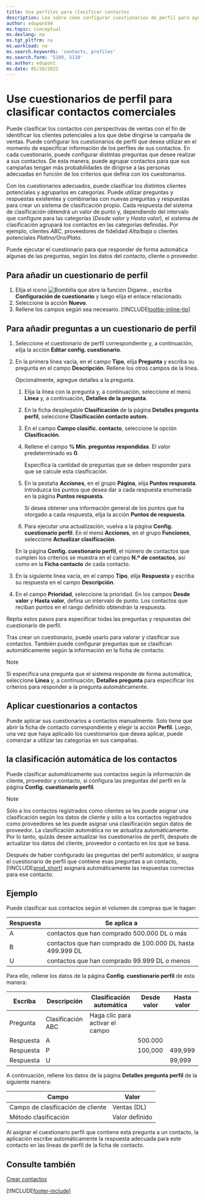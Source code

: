 ```yaml
---
title: Usa perfiles para clasificar contactos
description: Lea sobre cómo configurar cuestionarios de perfil para ayudar a clasificar los perfiles de sus contactos comerciales.
author: edupont04
ms.topic: conceptual
ms.devlang: na
ms.tgt_pltfrm: na
ms.workload: na
ms.search.keywords: 'contacts, profiles'
ms.search.form: '5109, 5110'
ms.author: edupont
ms.date: 05/20/2022
---
```


# <a name="use-profile-questionnaires-to-classify-business-contacts"></a><a name="use-profile-questionnaires-to-classify-business-contacts"></a>Use cuestionarios de perfil para clasificar contactos comerciales

Puede clasificar los contactos con perspectivas de ventas con el fin de identificar los clientes potenciales a los que debe dirigirse la campaña de ventas. Puede configurar los cuestionarios de perfil que desea utilizar en el momento de especificar información de los perfiles de sus contactos. En cada cuestionario, puede configurar distintas preguntas que desee realizar a sus contactos. De esta manera, puede agrupar contactos para que sus campañas tengan más probabilidades de dirigirse a las personas adecuadas en función de los criterios que defina con los cuestionarios.  

Con los cuestionarios adecuados, puede clasificar los distintos clientes potenciales y agruparlos en categorías. Puede utilizar preguntas y respuestas existentes y combinarlas con nuevas preguntas y respuestas para crear un sistema de clasificación propio. Cada respuesta del sistema de clasificación obtendrá un valor de punto y, dependiendo del intervalo que configure para las categorías (*Desde valor* y *Hasta valor*), el sistema de clasificación agrupará los contactos en las categorías definidas. Por ejemplo, clientes *ABC*, proveedores de fidelidad *Alta/baja* o clientes potenciales *Platino/Oro/Plata*.  

Puede ejecutar el cuestionario para que responder de forma automática algunas de las preguntas, según los datos del contacto, cliente o proveedor.  

## <a name="to-add-a-profile-questionnaire"></a><a name="to-add-a-profile-questionnaire"></a>Para añadir un cuestionario de perfil

1. Elija el icono ![Bombilla que abre la función Dígame.](media/ui-search/search_small.png "Dígame qué desea hacer") , escriba **Configuración de cuestionario** y luego elija el enlace relacionado.  
2. Seleccione la acción **Nuevo**.  
3. Rellene los campos según sea necesario. [!INCLUDE[tooltip-inline-tip](includes/tooltip-inline-tip_md.md)]  

## <a name="to-add-questions-to-a-profile-questionnaire"></a><a name="to-add-questions-to-a-profile-questionnaire"></a>Para añadir preguntas a un cuestionario de perfil

1. Seleccione el cuestionario de perfil correspondiente y, a continuación, elija la acción **Editar config. cuestionario**.  
2. En la primera línea vacía, en el campo **Tipo**, elija **Pregunta** y escriba su pregunta en el campo **Descripción**. Rellene los otros campos de la línea.  

    Opcionalmente, agregue detalles a la pregunta.

    1. Elija la línea con la pregunta y, a continuación, seleccione el menú **Línea** y, a continuación, **Detalles de la pregunta**.  

    2. En la ficha desplegable **Clasificación** de la página **Detalles pregunta perfil**, seleccione **Clasificación contacto autom.**  

    3. En el campo **Campo clasific. contacto**, seleccione la opción **Clasificación**.  

    4. Rellene el campo **% Mín. preguntas respondidas**. El valor predeterminado es **0**.  

        Especifica la cantidad de preguntas que se deben responder para que se calcule esta clasificación.

    5. En la pestaña **Acciones**, en el grupo **Página**, elija **Puntos respuesta**. Introduzca los puntos que desea dar a cada respuesta enumerada en la página **Puntos respuesta**.

        Si desea obtener una información general de los puntos que ha otorgado a cada respuesta, elija la acción **Puntos de respuesta**.

    6. Para ejecutar una actualización, vuelva a la página **Config. cuestionario perfil**. En el menú **Acciones**, en el grupo **Funciones**, seleccione **Actualizar clasificación**.

    En la página **Config. cuestionario perfil**, el número de contactos que cumplen los criterios se muestra en el campo **N.º de contactos**, así como en la **Ficha contacto** de cada contacto.

3. En la siguiente línea vacía, en el campo **Tipo**, elija **Respuesta** y escriba su respuesta en el campo **Descripción**.  
4. En el campo **Prioridad**, seleccione la prioridad. En los campos **Desde valor** y **Hasta valor**, defina un intervalo de punto. Los contactos que reciban puntos en el rango definido obtendrán la respuesta.  

Repita estos pasos para especificar todas las preguntas y respuestas del cuestionario de perfil.

Tras crear un cuestionario, puede usarlo para valorar y clasificar sus contactos. También puede configurar preguntas que se clasifican automáticamente según la información en la ficha de contacto.  

> [!NOTE]
> Si especifica una pregunta que el sistema responde de forma automática, seleccione **Línea** y, a continuación, **Detalles pregunta** para especificar los criterios para responder a la pregunta automáticamente.

## <a name="apply-questionnaires-to-contacts"></a><a name="apply-questionnaires-to-contacts"></a>Aplicar cuestionarios a contactos

Puede aplicar sus cuestionarios a contactos manualmente. Solo tiene que abrir la ficha de contacto correspondiente y elegir la acción **Perfil**. Luego, una vez que haya aplicado los cuestionarios que desea aplicar, puede comenzar a utilizar las categorías en sus campañas.  

## <a name="the-automatic-classification-of-contacts"></a><a name="the-automatic-classification-of-contacts"></a>la clasificación automática de los contactos

Puede clasificar automáticamente sus contactos según la información de cliente, proveedor y contacto, si configura las preguntas del perfil en la página **Config. cuestionario perfil**.  

> [!NOTE]
> Sólo a los contactos registrados como clientes se les puede asignar una clasificación según los datos de cliente y sólo a los contactos registrados como proveedores se les puede asignar una clasificación según datos de proveedor. La clasificación automática no se actualiza automáticamente. Por lo tanto, quizás desee actualizar los cuestionarios de perfil, después de actualizar los datos del cliente, proveedor o contacto en los que se basa.  

Después de haber configurado las preguntas del perfil automático, si asigna el cuestionario de perfil que contiene esas preguntas a un contacto, [!INCLUDE[prod_short](includes/prod_short.md)] asignará automáticamente las respuestas correctas para ese contacto.  

## <a name="example"></a><a name="example"></a>Ejemplo

Puede clasificar sus contactos según el volumen de compras que le hagan:

|Respuesta|Se aplica a|
|--- |--- |
|A|contactos que han comprado 500.000 DL o más|
|B|contactos que han comprado de 100.000 DL hasta 499.999 DL|
|U|contactos que han comprado 99.999 DL o menos|

Para ello, rellene los datos de la página **Config. cuestionario perfil** de esta manera:

| Escriba     | Descripción        | Clasificación automática     | Desde valor | Hasta valor |
|----------|--------------------|------------------------------|------------|----------|
| Pregunta | Clasificación ABC | Haga clic para activar el campo |            |          |
| Respuesta   | A                  |                              | 500.000    |          |
| Respuesta   | P                  |                              | 100,000    | 499,999  |
| Respuesta   | U                  |                              |            | 99,999   |

A continuación, rellene los datos de la página **Detalles pregunta perfil** de la siguiente manera:

| Campo                         | Valor         |
|-------------------------------|---------------|
| Campo de clasificación de cliente | Ventas (DL)   |
| Método clasificación         | Valor definido |

Al asignar el cuestionario perfil que contiene esta pregunta a un contacto, la aplicación escribe automáticamente la respuesta adecuada para este contacto en las líneas de perfil de la ficha de contacto.

## <a name="see-also"></a><a name="see-also"></a>Consulte también

[Crear contactos](marketing-create-contact-companies.md)  


[!INCLUDE[footer-include](includes/footer-banner.md)]
